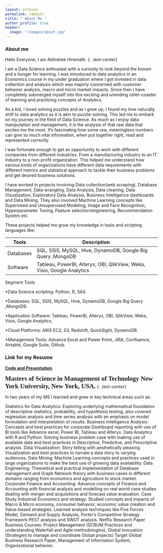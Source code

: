 ```yaml
---
layout: archive
permalink: /about/
title: " About Me "
author_profile: true
header:
  image: "/images/about.jpg"
---
```

### About me
Hello Everyone, I am Abhishek Hiremath.
{: .text-center}

I am a Data Science enthusiast with a curiosity to look beyond the known and a hunger for learning. I was introduced to data analytics in an Economics course in my under graduation where I got invested in data collection and analysis which was majorly concerned with customer behavior analysis, macro and micro market impacts. Since then I have completely submerged myself into this exciting and unending roller-coaster of learning and practicing concepts of Analytics.

As a kid, I loved solving puzzles and as I grew up, I found my love naturally shift to data analytics as it is akin to puzzle-solving. This led me to embark on my journey in the field of Data Science. As much as I enjoy data manipulation and management, it is the analysis of that raw data that excites me the most. It’s fascinating how some raw, meaningless numbers can give so much vital information, when put together right, read and represented correctly.

I was fortunate enough to get an opportunity to work with different companies from different industries. From a manufacturing industry to an IT industry to a non-profit organization. This helped me understand how various kinds of organizations have different data requirements with different metrics and statistical approach to tackle their business problems and get desired business solutions.

I have worked in projects involving Data collection(web scraping), Database Management, Data wrangling, Data Analysis, Data cleaning, Data Visualization, Exploratory Data Analysis, Business Intelligence dashboards and Data Mining. They also involved Machine Learning concepts like Supervised and Unsupervised Modeling, Image and Face Recognition, Hyperparameter Tuning, Feature selection/engineering, Recommendation System etc.

These projects helped me grow my knowledge in tools and scripting languages like:

|   Tools | Description |
| ------ | ----------- |
| Databases | SQL, SSIS, MySQL, Hive, DynamoDB, Google Big Query ,MongoDB |
| Software | Tableau, PowerBI, Alteryx, OBI, QlikView, Weka, Visio, Google Analytics |




Segment	Tools

*Data Science scripting:	Python, R, SAS.

*Databases:	SQL, SSIS, MySQL, Hive, DynamoDB, Google Big Query ,MongoDB.

*Application Software:	Tableau, PowerBI, Alteryx, OBI, QlikView, Weka, Visio, Google Analytics.

*Cloud Platforms:	AWS EC2, S3, Redshift, QuickSight, DynamoDB.

*Management Tools:	Advance Excel and Power Point, JIRA, Confluence, Airtable, Google Suite, Github.

### **Link for my Resume**

[**Code and Presentation**](https://github.com/Abhishek6055/resume.git)

<span style="font-family:Papyrus; font-size:1.5em;">**Masters of Science in Management of Technology
New York University, New York, USA.**</span>
{: .text-center}

In two years of my MS I learned and grew in key technical areas such as:

Statistics for Data Analytics: Exploring underlying mathematical foundation of descriptive statistics, probability, and hypothesis testing, also covered regression analysis and time series analysis with an emphasis on model formulation and interpretation of results.
Business Intelligence Analysis: Concepts and best practices for corporate Dashboard reporting with use of BI tools like Advance excel, Power BI, Tableau and Alteryx.
Data Analytics with R and Python: Solving business problem case with making use of available data and best practices in Descriptive, Predictive, and Prescriptive analysis.
Data Visualization: Story telling with aesthetically pleasing Visualization and best practices to narrate a data story to varying audiences.
Data Mining: Machine Learning concepts and practices used in large organizations to make the best use of growing data availability.
Data Engineering: Theoretical and practical implementation of Database management and Graph Network theory with business cases in different domains ranging from economics and agriculture to stock market.
Corporate Finance and Accounting: Advance concepts of Finance and Accounting with financial analysis and modelling on real world case studies dealing with merger and acquisitions and forecast value evaluation. Case Study
Industrial Economics and strategy: Studied concepts and impacts of Macro & Micro economy, consumer behavior, economic value creation and Value-based strategies. Learned analysis techniques like Five Forces Model, Demand and Supply Analysis, Porter’s Competitive Strategy Framework PEST analysis and SWOT analysis. Netflix Research Paper
Business Courses: Project Management (SCRUM Practices and understanding Waterfall and Agile methodologies), Global Innovation (Strategies to manage and coordinate Global projects) Target Global Business Research Paper, Management of Information System, Organizational behavior.
